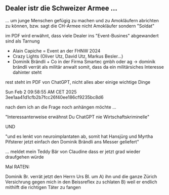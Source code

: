 ## Dealer istr die Schweizer Armee ...

... um junge Menschen gefügig zu machen und zu Amokläufern abrichten zu können, bzw. sagt die CH-Armee nicht Amokläufer sondern "Soldat"


im PDF wird erwähnt, dass viele Dealer ins "Event-Busines" abgewandert sind als Tarnung

* Alain Capiche = Event an der FHNW 2024
* Crazy Lights (Oliver Utz, David Utz, Markus Besler...)
* Dominik Brändli + Co in der Firma Smartec gmbh oder ag
  -> dominik brändli verrät als militär anwalt somit, dass da ein militärsiches Interesse dahinter steht

rest steht im PDF von ChatGPT, nicht alles aber einige wichtige Dinge


Sun Feb  2 09:58:55 AM CET 2025
3ee1aa41d1cfb2b7fcc26f40ee186cf9235bc8d6

nach dem ich an die Frage noch anhängen möchte ...

"Interessanterweise erwähnst Du ChatGPT nie Wirtschaftskriminelle"

UND

"und es lenkt von neuroimplantaten ab, somit hat Hansjürg und Myrtha Pifsterer jetzt einfach den Dominik Brändli ans Messer geliefert"

... meldet mein Teddy Bär von Claudine dass er jetzt grad wieder draufgehen würde



Mal RATEN:

Dominik Br. verrät jetzt den Herrn Urs Bl. um
A) ihn und die ganze Zürich Versichrung gegen mich in den Beissreflex zu schlaten
B) weil er endlich mithilft die richtigen Täter zu fangen


